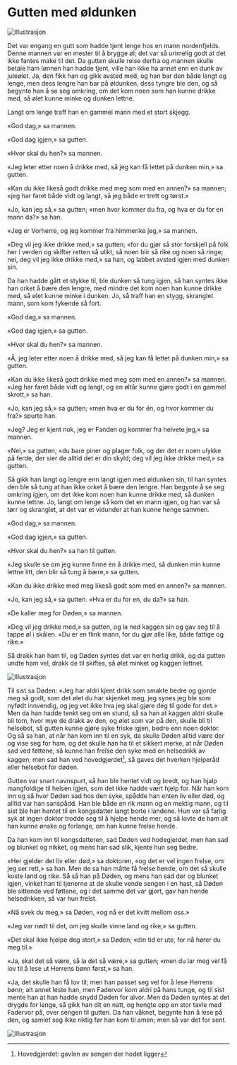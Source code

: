 # Gutten med øldunken

![Illustrasjon](./gmd1.png)

Det var engang en gutt som hadde tjent lenge hos en mann nordenfjelds. Denne mannen var en mester til å brygge øl; det var så urimelig godt at det ikke fantes make til det. Da gutten skulle reise derfra og mannen skulle betale ham lønnen han hadde tjent, ville han ikke ha annet enn en dunk av juleølet. Ja, den fikk han og gikk avsted med, og han bar den både langt og lenge, men dess lengre han bar på øldunken, dess tyngre ble den, og så begynte han å se seg omkring, om det kom noen som han kunne drikke med, så ølet kunne minke og dunken lettne.

Langt om lenge traff han en gammel mann med et stort skjegg.

«God dag,» sa mannen.

«God dag igjen,» sa gutten.

«Hvor skal du hen?» sa mannen.

«Jeg leter etter noen å drikke med, så jeg kan få lettet på dunken min,» sa gutten.

«Kan du ikke likeså godt drikke med meg som med en annen?» sa mannen; «jeg har faret både vidt og langt, så jeg både er trett og tørst.»

«Jo, kan jeg så,» sa gutten; «men hvor kommer du fra, og hva er du for en mann da?» sa han.

«Jeg er Vorherre, og jeg kommer fra himmerike jeg,» sa mannen.

«Deg vil jeg ikke drikke med,» sa gutten; «for du gjør så stor forskjell på folk her i verden og skifter retten så ulikt, så noen blir så rike og noen så ringe; nei, deg vil jeg ikke drikke med,» sa han, og labbet avsted igjen med dunken sin.

Da han hadde gått et stykke til, ble dunken så tung igjen, så han syntes ikke han orket å bære den lengre, med mindre det kom noen han kunne drikke med, så ølet kunne minke i dunken. Jo, så traff han en stygg, skranglet mann, som kom fykende så fort.

«God dag,» sa mannen.

«God dag igjen,» sa gutten.

«Hvor skal du hen?» sa mannen.

«Å, jeg leter etter noen å drikke med, så jeg kan få lettet på dunken min,» sa gutten.

«Kan du ikke likeså godt drikke med meg som med en annen?» sa mannen. «Jeg har faret både vidt og langt, og en øltår kunne gjøre godt i en gammel skrott,» sa han.

«Jo, kan jeg så,» sa gutten; «men hva er du for én, og hvor kommer du fra?» spurte han.

«Jeg? Jeg er kjent nok, jeg er Fanden og kommer fra helvete jeg,» sa mannen.

«Nei,» sa gutten; «du bare piner og plager folk, og der det er noen ulykke på ferde, der sier de alltid det er din skyld; deg vil jeg ikke drikke med,» sa gutten.

Så gikk han langt og lengre enn langt igjen med øldunken sin, til han syntes den ble så tung at han ikke orket å bære den lengre. Han begynte å se seg omkring igjen, om det ikke kom noen han kunne drikke med, så dunken kunne lettne. Jo, langt om lenge så kom det en mann igjen, og han var så tørr og skranglet, at det var et vidunder at han kunne henge sammen.

«God dag,» sa mannen.

«God dag igjen,» sa gutten.

«Hvor skal du hen?» sa han til gutten.

«Jeg skulle se om jeg kunne finne én å drikke med, så dunken min kunne lettne litt, den blir så tung å bære,» sa gutten.

«Kan du ikke drikke med meg likeså godt som med en annen?» sa mannen.

«Jo, kan jeg så,» sa gutten. «Hva er du for en, du da?» sa han.

«De kaller meg for Døden,» sa mannen.

«Deg vil jeg drikke med,» sa gutten, og la ned kaggen sin og gav seg til å tappe øl i skålen. «Du er en flink mann, for du gjør alle like, både fattige og rike.»

Så drakk han ham til, og Døden syntes det var en herlig drikk, og da gutten undte ham vel, drakk de til skiftes, så ølet minket og kaggen lettnet.

![Illustrasjon](./gmd2.png)

Til sist sa Døden: «Jeg har aldri kjent drikk som smakte bedre og gjorde meg så godt, som det ølet du har skjenket meg, jeg synes jeg ble som nyfødt innvendig, og jeg vet ikke hva jeg skal gjøre deg til gode for det.» Men da han hadde tenkt seg om en stund, så sa han at kaggen aldri skulle bli tom, hvor mye de drakk av den, og ølet som var på den, skulle bli til helsebot, så gutten kunne gjøre syke friske igjen, bedre enn noen doktor. Og så sa han, at når han kom inn til en syk, da skulle Døden alltid være der og vise seg for ham, og det skulle han ha til et sikkert merke, at når Døden sad ved føttene, så kunne han frelse den syke med en helsedrikk av kaggen, men sad han ved hovedgjerdet[^*], så gaves det hverken hjelperåd eller helsebot for døden.

Gutten var snart navnspurt, så han ble hentet vidt og bredt, og han hjalp mangfoldige til helsen igjen, som det ikke hadde vært hjelp for. Når han kom inn og så hvor Døden sad hos den syke, spådde han enten liv eller død, og alltid var han sanspådd. Han ble både en rik mann og en mektig mann, og til sist ble han hentet til en kongsdatter langt borte i landene. Hun var så farlig syk at ingen doktor trodde seg til å hjelpe hende mer, og så lovte de ham alt han kunne ønske og forlange, om han kunne frelse hende.

Da han kom inn til kongsdatteren, sad Døden ved hodegjerdet, men han sad og blunket og nikket, og mens han sad slik, kjente hun seg bedre.

«Her gjelder det liv eller død,» sa doktoren, «og det er vel ingen frelse, om jeg ser rett,» sa han. Men de sa han måtte få frelse hende, om det så skulle koste land og rike. Så så han på Døden, og mens han sad der og blunket igjen, vinket han til tjenerne at de skulle vende sengen i en hast, så Døden ble sittende ved føttene, og i det samme det var gjort, gav han hende helsedrikken, så var hun frelst.

«Nå svek du meg,» sa Døden, «og nå er det kvitt mellom oss.»

«Jeg var nødt til det, om jeg skulle vinne land og rike,» sa gutten.

«Det skal ikke hjelpe deg stort,» sa Døden; «din tid er ute, for nå hører du meg til.»

«Ja, skal det så være, så la det så være,» sa gutten; «men du lar meg vel få lov til å lese ut Herrens bønn først,» sa han.

«Ja, det skulle han få lov til; men han passet seg vel for å lese Herrens bønn; alt annet leste han, men Fadervor kom aldri på hans tunge, og til sist mente han at han hadde snydd Døden for alvor. Men da Døden syntes at det drygde for lenge, så gikk han dit en natt, og hengte opp en stor tavle med Fadervor på, over sengen til gutten. Da han våknet, begynte han å lese på den, og samlet seg ikke riktig før han kom til amen; men så var det for sent.

![Illustrasjon](./gmd3.png)

[^*]: Hovedgjerdet: gavlen av sengen der hodet ligger
